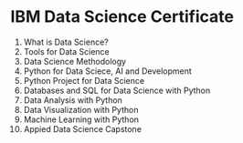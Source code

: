 # IBM Data Science Certificate

1. What is Data Science?
2. Tools for Data Science
3. Data Science Methodology
4. Python for Data Sciece, AI and Development
5. Python Project for Data Science
6. Databases and SQL for Data Science with Python
7. Data Analysis with Python
8. Data Visualization with Python
9. Machine Learning with Python
10. Appied Data Science Capstone